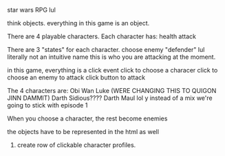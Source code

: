 star wars RPG lul

think objects. everything in this game is an object. 

There are 4 playable characters. Each character has:
    health
    attack

There are 3 "states" for each character.
    choose
    enemy
    "defender" lul literally not an intuitive name
        this is who you are attacking at the moment.

in this game, everything is a click event
    click to choose a characer
    click to choose an enemy to attack
    click button to attack


The 4 characters are:
    Obi Wan
    Luke (WERE CHANGING THIS TO QUIGON JINN DAMMIT)
    Darth Sidious????
    Darth Maul lol y
        instead of a mix we're going to stick with episode 1

When you choose a character, the rest become enemies

the objects have to be represented in the html as well




1) create row of clickable character profiles. 